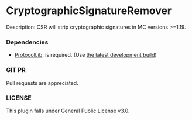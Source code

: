 # CryptographicSignatureRemover
Description: CSR will strip cryptographic signatures in MC versions >=1.19.

### Dependencies
- [ProtocolLib](https://www.spigotmc.org/resources/protocollib.1997/): is required. (Use [the latest development build](https://ci.dmulloy2.net/job/ProtocolLib/lastSuccessfulBuild/))

### GIT PR
Pull requests are appreciated.

### LICENSE
This plugin falls under General Public License v3.0.
